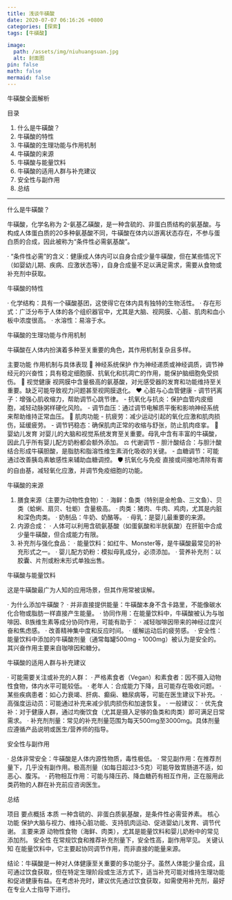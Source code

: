 ```yaml
---
title: 浅谈牛磺酸
date: 2020-07-07 06:16:26 +0800
categories: [探索]
tags: [牛磺酸]

image:
  path: /assets/img/niuhuangsuan.jpg
  alt: 封面图
pin: false
math: false
mermaid: false
---
```


牛磺酸全面解析

目录

1. 什么是牛磺酸？
2. 牛磺酸的特性
3. 牛磺酸的生理功能与作用机制
4. 牛磺酸的来源
5. 牛磺酸与能量饮料
6. 牛磺酸的适用人群与补充建议
7. 安全性与副作用
8. 总结

---

什么是牛磺酸？

牛磺酸，化学名称为 2-氨基乙磺酸，是一种含硫的、非蛋白质结构的氨基酸。与构成人体蛋白质的20多种氨基酸不同，牛磺酸在体内以游离状态存在，不参与蛋白质的合成，因此被称为“条件性必需氨基酸”。

· “条件性必需”的含义：健康成人体内可以自身合成少量牛磺酸，但在某些情况下（如婴幼儿期、疾病、应激状态等），自身合成量不足以满足需求，需要从食物或补充剂中获取。

牛磺酸的特性

· 化学结构：具有一个磺酸基团，这使得它在体内具有独特的生物活性。
· 存在形式：广泛分布于人体的各个组织器官中，尤其是大脑、视网膜、心脏、肌肉和血小板中浓度很高。
· 水溶性：易溶于水。

牛磺酸的生理功能与作用机制

牛磺酸在人体内扮演着多种至关重要的角色，其作用机制复杂且多样。

主要功能 作用机制与具体表现
🧠 神经系统保护 作为神经递质或神经调质，调节神经元的兴奋性；具有稳定细胞膜、抗氧化和抗凋亡的作用，能保护脑细胞免受损伤。
👀 视觉健康 视网膜中含量极高的氨基酸，对光感受器的发育和功能维持至关重要。缺乏可能导致视力问题甚至视网膜退化。
❤️ 心脏与心血管健康 - 调节钙离子：增强心肌收缩力，帮助调节心跳节律。 - 抗氧化与抗炎：保护血管内皮细胞，减轻动脉粥样硬化风险。 - 调节血压：通过调节电解质平衡和影响神经系统来帮助维持正常血压。
💪 肌肉功能 - 抗疲劳：减少运动引起的氧化应激和肌肉损伤，延缓疲劳。 - 调节钙稳态：确保肌肉正常的收缩与舒张，防止肌肉痉挛。
🍼 婴幼儿发育 对婴儿的大脑和视觉系统发育至关重要。母乳中含有丰富的牛磺酸，因此几乎所有婴儿配方奶粉都会额外添加。
⚖️ 代谢调节 - 胆汁酸结合：与胆汁酸结合形成牛磺胆酸，是脂肪和脂溶性维生素消化吸收的关键。 - 血糖调节：可能通过改善胰岛素敏感性来辅助血糖调控。
🛡️ 抗氧化与免疫 直接或间接地清除有害的自由基，减轻氧化应激，并调节免疫细胞的功能。

牛磺酸的来源

1. 膳食来源（主要为动物性食物）：
   · 海鲜：鱼类（特别是金枪鱼、三文鱼）、贝类（蛤蜊、扇贝、牡蛎）含量极高。
   · 肉类：猪肉、牛肉、鸡肉，尤其是内脏和深色肉类。
   · 奶制品：牛奶、奶酪等。
   · 母乳：是婴儿最重要的来源。
2. 内源合成：
   · 人体可以利用含硫氨基酸（如蛋氨酸和半胱氨酸）在肝脏中合成少量牛磺酸，但合成能力有限。
3. 补充剂与强化食品：
   · 能量饮料：如红牛、Monster等，是牛磺酸最常见的补充形式之一。
   · 婴儿配方奶粉：模拟母乳成分，必须添加。
   · 营养补充剂：以胶囊、片剂或粉末形式单独出售。

牛磺酸与能量饮料

这是牛磺酸最广为人知的应用场景，但其作用常被误解。

· 为什么添加牛磺酸？
  · 并非直接提供能量：牛磺酸本身不含卡路里，不能像碳水化合物或脂肪一样直接产生能量。
  · 协同作用：在能量饮料中，牛磺酸被认为与咖啡因、B族维生素等成分协同作用，可能有助于：
    · 减轻咖啡因带来的神经过度兴奋和焦虑感。
    · 改善精神集中度和反应时间。
    · 缓解运动后的疲劳感。
  · 安全性：能量饮料中添加的牛磺酸剂量（通常每罐500mg - 1000mg）被认为是安全的。其兴奋作用主要来自咖啡因和糖分。

牛磺酸的适用人群与补充建议

· 可能需要关注或补充的人群：
  · 严格素食者（Vegan）和素食者：因不摄入动物性食物，体内水平可能较低。
  · 老年人：合成能力下降，且可能存在吸收问题。
  · 某些疾病患者：如心力衰竭、肝病、癫痫、糖尿病等，可能在医生建议下补充。
  · 高强度运动员：可能通过补充来减少肌肉损伤和加速恢复。
· 一般建议：
  · 优先食补：对于健康人群，通过均衡饮食（尤其是摄入足够的鱼类和肉类）即可满足日常需求。
  · 补充剂剂量：常见的补充剂量范围为每天500mg至3000mg。具体剂量应遵循产品说明或医生/营养师的指导。

安全性与副作用

· 总体非常安全：牛磺酸是人体内源性物质，毒性极低。
· 常见副作用：在推荐剂量下，几乎没有副作用。极高剂量（如每日超过3-5克）可能导致胃肠道不适，如恶心、腹泻。
· 药物相互作用：可能与降压药、降血糖药有相互作用，正在服用此类药物的人群在补充前应咨询医生。

总结

项目 要点概括
本质 一种含硫的、非蛋白质氨基酸，是条件性必需营养素。
核心功能 保护大脑与视力、维持心脏功能、支持肌肉运动、促进婴幼儿发育、调节代谢。
主要来源 动物性食物（海鲜、肉类），尤其是能量饮料和婴儿奶粉中的常见添加剂。
安全性 在常规饮食和推荐补充剂量下，安全性高，副作用罕见。
关键认知 在能量饮料中，它主要起协同调节作用，而非直接的能量来源。

结论：牛磺酸是一种对人体健康至关重要的多功能分子。虽然人体能少量合成，且可通过饮食获取，但在特定生理阶段或生活方式下，适当补充可能对维持生理功能和促进健康有益。在考虑补充时，建议优先通过饮食获取，如需使用补充剂，最好在专业人士指导下进行。
